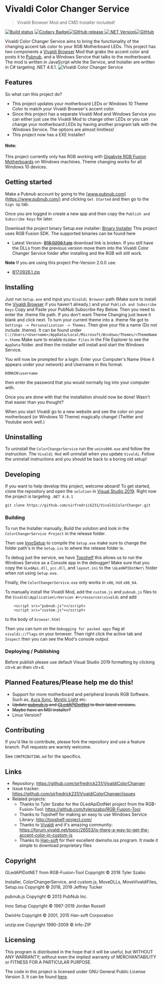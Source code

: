 # Vivaldi Color Changer Service
>  Vivaldi Browser Mod and CMD Installer included!

[![Build status](https://ci.appveyor.com/api/projects/status/bylj0shkxjhhed2m/branch/master?svg=true)](https://ci.appveyor.com/project/sirfredrick231/vivaldicolorchanger/branch/master) [![Codacy Badge](https://api.codacy.com/project/badge/Grade/5c9894303e1e4461b0e945b7d35fd9f8)](https://www.codacy.com/app/sirfredrick231/VivaldiColorChanger?utm_source=github.com&amp;utm_medium=referral&amp;utm_content=sirfredrick231/VivaldiColorChanger&amp;utm_campaign=Badge_Grade)[![GitHub release](https://img.shields.io/github/release/sirfredrick231/VivaldiColorChanger.svg) ![.NET Version](https://img.shields.io/badge/.NET%20Framework-4.6.1-lightgrey.svg)![GitHub](https://img.shields.io/github/license/sirfredrick231/VivaldiColorChanger.svg)](https://github.com/sirfredrick231/VivaldiColorChanger)

Vivaldi Color Changer Service aims to bring the functionality of the changing accent tab color to your RGB Motherboard LEDs. This project has two components a [Vivaldi Browser](https://vivaldi.com/) Mod that grabs the accent color and posts it to [Pubnub](https://www.pubnub.com/), and a Windows Service that talks to the motherboard. The mod is written in JavaScript while the Service, and Installer are written in C# targeting .NET 4.6.1. 
![Vivaldi Color Changer Service](https://i.imgur.com/EzRxdzV.png)
## Features
So what can this project do?
* This project updates your motherboard LEDs or Windows 10 Theme Color to match your Vivaldi Browser's accent color.
* Since this project has a separate Vivaldi Mod and Windows Service you can either just use the Vivaldi Mod to change other LEDs or you can change your motherboard LEDs by having another program talk with the Windows Service. The options are almost limitless!
* This project now has a EXE Installer!

#### Note:

This project currently only has RGB working with [Gigabyte RGB Fusion Motherboards](https://www.gigabyte.com/mb/rgb/) on Windows machines. Theme changing works for all Windows 10 devices.

## Getting started

Make a Pubnub account by going to the [www.pubnub.com](https://www.pubnub.com/) and clicking `Get Started` and then go to the `Sign Up` tab. 

Once you are logged in create a new app and then copy the `Publish and Subscribe Keys` for later.

Download the project binary Setup.exe installer:
[Binary Installer](https://github.com/sirfredrick231/VivaldiColorChanger/releases)
This project uses RGB Fusion SDK. The supported binaries can be found here
* Latest Version- [~~B18.0206.1.zip~~](https://www.gigabyte.com/WebPage/332/images/B18.0206.1.zip) download link is broken. If you still have the DLLs from the previous version move them into the Vivaldi Color Changer Service folder after installing and the RGB will still work.

**Note** If you are using this project Pre-Version 2.0.0 use:
* [B17.0926.1.zip](https://www.gigabyte.com/WebPage/332/images/B17.0926.1.zip)

## Installing
Just run `Setup.exe` and input you `Vivaldi Browser` path (Make sure to install the [Vivaldi Browser](https://vivaldi.com/download/) if you haven't already.) and  your `Publish and Subscribe Keys`
Copy and Paste your PubNub Subscribe Key Below.
Then you need to enter the .theme file path. If you don't want Theme Changing just leave it blank and click next. 
To turn your current theme into a .theme file got to `Settings -> Personalization -> Themes`. Then give your file a name (Do not include .theme). It can be found under `C://Users/<Username>/AppData/Local/Microsoft/Windows/Themes/<ThemeName>.theme`
Make sure to enable `Hidden Files` in the File Explorer to see the `AppData` folder.
and then the installer will install and start the Windows Service. 

You will now be prompted for a login. Enter your Computer's Name (How it appears under your network) and Username in this format:
```shell
DOMAIN\username
```
then enter the password that you would normally log into your computer with.

Once you are done with that the installation should now be done! Wasn't that easier than you thought?

When you start Vivaldi go to a new website and see the color on your motherboard (or Windows 10 Theme) magically change! (Twitter and Youtube work well.)

## Uninstalling

To uninstall the `ColorChangerService` run the `unins000.exe` and follow the instruction.
The `Vivaldi Mod` will uninstall when you update `Vivaldi`.
Follow the uninstall instructions and you should be back to a boring old setup!

## Developing

If you want to help develop this project, welcome aboard!
To get started, clone the repository and open the `solution` in [Visual Studio 2019](https://visualstudio.microsoft.com/downloads/). Right now the project is targeting `.NET 4.6.1`

```shell
git clone https://github.com/sirfredrick231/VivaldiColorChanger.git
```

### Building

To run the Installer manually, Build the solution and look in the `ColorChangerService Project` in the release folder.

Then use [InnoSetup](http://www.jrsoftware.org/isinfo.php) to compile the `Setup.exe` make sure to change the folder path's in the `Setup.iss` to where the release folder is.

To debug just the service, we have [Topshelf](http://topshelf-project.com/) this allows us to run the Windows Service as a Console app in the debugger! 
Make sure that you copy the `GLedApi.dll`, `ycc.dll`, and `layout.ini` to the `\GLedAPIDotNet\` folder when not using `Setup.exe`.

Finally, the `ColorChangerService.exe` only works in `x86`, not `x86_64`.

To manually install the Vivaldi Mod, add the `custom.js` and `pubnub.js` files to the `Vivaldi\Application\<Version #>\resources\vivaldi` and add 
```shell
    <script src="pubnub.js"></script>
    <script src="custom.js"></script>
```
to the body of `browser.html`

Then you can turn on the `Debugging for packed apps` flag at `vivaldi://flags` on your browser. Then right click the active tab and `Inspect` then you can see the Mod's console output.

### Deploying / Publishing
Before publish please use default Visual Studio 2019 formatting by clicking ctr+k an then ctr+d.

## Planned Features/Please help me do this!

* Support for more motherboard and peripheral brands RGB Software. Such as, [Aura Sync](https://www.asus.com/campaign/aura/us/index.html), [Mystic Light](https://www.msi.com/Landing/mystic-light-motherboard#extension) etc.
* ~~Update [pubnub.js](https://github.com/pubnub/javascript/releases) and [GLedAPIDotNet](https://github.com/tylerszabo/RGB-Fusion-Tool) to their latest versions.~~
* ~~Maybe have an MSI installer?~~
* Linux Version?

## Contributing

If you'd like to contribute, please fork the repository and use a feature
branch. Pull requests are warmly welcome.

See `CONTRIBUTING.md` for the specifics.

## Links

- Repository: https://github.com/sirfredrick231/VivaldiColorChanger
- Issue tracker: https://github.com/sirfredrick231/VivaldiColorChanger/issues
- Related projects:
   - Thanks to Tyler Szabo for the GLedApiDotNet project from the RGB-Fusion-Tool: https://github.com/tylerszabo/RGB-Fusion-Tool
   - Thanks to Topshelf for making an easy to use Windows Service Library: http://topshelf-project.com/
   - Thanks to [Vivaldi](https://vivaldi.com/) and it's amazing community: https://forum.vivaldi.net/topic/26553/is-there-a-way-to-get-the-accent-color-in-custom-js
   - Thanks to [Han-soft](http://www.han-soft.com/) for their excellent dwinshs.iss program. It made it simple to download proprietary files

## Copyright
GLedAPIDotNET from RGB-Fusion-Tool Copyright © 2018 Tyler Szabo

Installer, ColorChangerService, and custom.js, MoveDLLs, MoveVivaldiFiles, Setup.iss Copyright © 2018, 2019 Jeffrey Tucker

pubnub.js Copyright © 2013 PubNub Inc.

Inno Setup Copyright © 1997-2019 Jordan Russell

DwinHs Copyright © 2001, 2015 Han-soft Corporation

unzip.exe Copyright 1990-2009 © Info-ZIP

## Licensing
This program is distributed in the hope that it will be useful, but WITHOUT ANY WARRANTY; without even the implied warranty of  MERCHANTABILITY or FITNESS FOR A PARTICULAR PURPOSE.

The code in this project is licensed under GNU General Public License Version 3. It can be found [here](https://www.gnu.org/licenses/gpl-3.0.en.html).